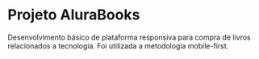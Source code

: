 # Projeto AluraBooks

Desenvolvimento básico de plataforma responsiva para compra de livros relacionados a tecnologia. Foi utilizada a metodologia mobile-first.